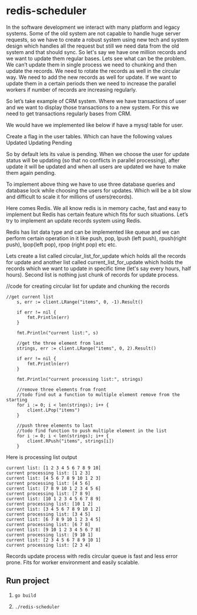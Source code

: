 # redis-scheduler

In the software development we interact with many platform and legacy systems. Some of the old system are not capable to handle huge server requests, so we have to create a robust system using new tech and system design which handles all the request but still we need data from the old system and that should sync. 
    So let's say we have one million records and we want to update them regular bases. Lets see what can be the problem.
We can’t update them in single process we need to chunking and then update the records.
We need to rotate the records as well in the circular way.
We need to add the new records as well for update.
If we want to update them in a certain periods then we need to increase the parallel workers if number of records are increasing regularly.


So let’s take example of CRM system. Where we have transactions of user and we want to display those transactions to a new system. For this we need to get transactions regularly bases from CRM. 

We would have we implemented like below if have a mysql table for user.

Create a flag in the user tables. Which can have the following values 
Updated
Updating
Pending
                
So  by default lets its value is pending. When we choose the user for update status will be updating (so that no conflicts in parallel processing), after update it will be updated and when all users are updated we have to make them again pending.

To implement above thing we have to use three database queries and database lock while choosing the users for updates. Which will be a bit slow and difficult to scale it for millions of users(records).

Here comes Redis. We all know redis is in memory cache, fast and easy to implement but Redis has certain feature which fits for such situations.  Let’s try to implement an update records system using Redis. 

Redis has list data type and can be implemented like queue and we can perform certain operation in it like push, pop, lpush (left push), rpush(right push), lpop(left pop), rpop (right pop) etc etc.

Lets create a list called circular_list_for_update which holds all the records for update and another list called current_list_for_update which holds the records which we want to update in specific time (let's say every hours, half hours). Second list is nothing just chunk of records for update process.

//code for creating circular list for update and chunking the records

```golang
//get current list
	s, err := client.LRange("items", 0, -1).Result()

	if err != nil {
		fmt.Println(err)
	}

	fmt.Println("current list:", s)

	//get the three element from last
	strings, err := client.LRange("items", 0, 2).Result()

	if err != nil {
		fmt.Println(err)
	}

	fmt.Println("current processing list:", strings)

	//remove three elements from front
	//todo find out a function to multiple element remove from the starting
	for i := 0; i < len(strings); i++ {
		client.LPop("items")
	}

	//push three elements to last
	//todo find function to push multiple element in the list
	for i := 0; i < len(strings); i++ {
		client.RPush("items", strings[i])
	}
```
Here is processing list output

```
current list: [1 2 3 4 5 6 7 8 9 10]
current processing list: [1 2 3]
current list: [4 5 6 7 8 9 10 1 2 3]
current processing list: [4 5 6]
current list: [7 8 9 10 1 2 3 4 5 6]
current processing list: [7 8 9]
current list: [10 1 2 3 4 5 6 7 8 9]
current processing list: [10 1 2]
current list: [3 4 5 6 7 8 9 10 1 2]
current processing list: [3 4 5]
current list: [6 7 8 9 10 1 2 3 4 5]
current processing list: [6 7 8]
current list: [9 10 1 2 3 4 5 6 7 8]
current processing list: [9 10 1]
current list: [2 3 4 5 6 7 8 9 10 1]
current processing list: [2 3 4]
```

Records update process with redis circular queue is fast and less error prone. Fits for worker environment and easily scalable.

## Run project

1. ```go build```

2. ```./redis-scheduler```